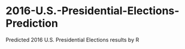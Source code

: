 # 2016-U.S.-Presidential-Elections-Prediction
Predicted 2016 U.S. Presidential Elections results by R

